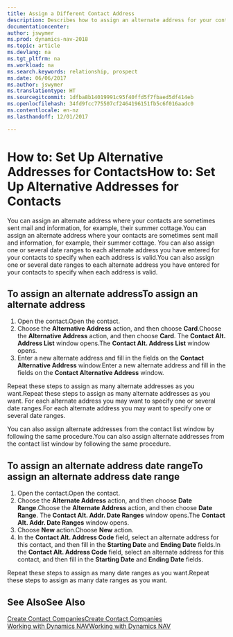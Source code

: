 ```yaml
---
title: Assign a Different Contact Address
description: Describes how to assign an alternate address for your contacts or prospects, where they are sometimes sent information.
documentationcenter: 
author: jswymer
ms.prod: dynamics-nav-2018
ms.topic: article
ms.devlang: na
ms.tgt_pltfrm: na
ms.workload: na
ms.search.keywords: relationship, prospect
ms.date: 06/06/2017
ms.author: jswymer
ms.translationtype: HT
ms.sourcegitcommit: 1dfba8b14019991c95f40ffd5f7fbaed5df414eb
ms.openlocfilehash: 34fd9fcc775507cf2464196151fb5c6f016aadc0
ms.contentlocale: en-nz
ms.lasthandoff: 12/01/2017

---
```

# <a name="how-to-set-up-alternative-addresses-for-contacts"></a><span data-ttu-id="ce495-103">How to: Set Up Alternative Addresses for Contacts</span><span class="sxs-lookup"><span data-stu-id="ce495-103">How to: Set Up Alternative Addresses for Contacts</span></span>
<span data-ttu-id="ce495-104">You can assign an alternate address where your contacts are sometimes sent mail and information, for example, their summer cottage.</span><span class="sxs-lookup"><span data-stu-id="ce495-104">You can assign an alternate address where your contacts are sometimes sent mail and information, for example, their summer cottage.</span></span> <span data-ttu-id="ce495-105">You can also assign one or several date ranges to each alternate address you have entered for your contacts to specify when each address is valid.</span><span class="sxs-lookup"><span data-stu-id="ce495-105">You can also assign one or several date ranges to each alternate address you have entered for your contacts to specify when each address is valid.</span></span>

## <a name="to-assign-an-alternate-address"></a><span data-ttu-id="ce495-106">To assign an alternate address</span><span class="sxs-lookup"><span data-stu-id="ce495-106">To assign an alternate address</span></span>
1. <span data-ttu-id="ce495-107">Open the contact.</span><span class="sxs-lookup"><span data-stu-id="ce495-107">Open the contact.</span></span>
2. <span data-ttu-id="ce495-108">Choose the **Alternative Address** action, and then choose **Card**.</span><span class="sxs-lookup"><span data-stu-id="ce495-108">Choose the **Alternative Address** action, and then choose **Card**.</span></span> <span data-ttu-id="ce495-109">The **Contact Alt. Address List** window opens.</span><span class="sxs-lookup"><span data-stu-id="ce495-109">The **Contact Alt. Address List** window opens.</span></span>
3. <span data-ttu-id="ce495-110">Enter a new alternate address and fill in the fields on the **Contact Alternative Address** window.</span><span class="sxs-lookup"><span data-stu-id="ce495-110">Enter a new alternate address and fill in the fields on the **Contact Alternative Address** window.</span></span>

<span data-ttu-id="ce495-111">Repeat these steps to assign as many alternate addresses as you want.</span><span class="sxs-lookup"><span data-stu-id="ce495-111">Repeat these steps to assign as many alternate addresses as you want.</span></span> <span data-ttu-id="ce495-112">For each alternate address you may want to specify one or several date ranges.</span><span class="sxs-lookup"><span data-stu-id="ce495-112">For each alternate address you may want to specify one or several date ranges.</span></span>

<span data-ttu-id="ce495-113">You can also assign alternate addresses from the contact list window by following the same procedure.</span><span class="sxs-lookup"><span data-stu-id="ce495-113">You can also assign alternate addresses from the contact list window by following the same procedure.</span></span>

## <a name="to-assign-an-alternate-address-date-range"></a><span data-ttu-id="ce495-114">To assign an alternate address date range</span><span class="sxs-lookup"><span data-stu-id="ce495-114">To assign an alternate address date range</span></span>
1. <span data-ttu-id="ce495-115">Open the contact.</span><span class="sxs-lookup"><span data-stu-id="ce495-115">Open the contact.</span></span>
2. <span data-ttu-id="ce495-116">Choose the **Alternate Address** action, and then choose **Date Range**.</span><span class="sxs-lookup"><span data-stu-id="ce495-116">Choose the **Alternate Address** action, and then choose **Date Range**.</span></span> <span data-ttu-id="ce495-117">The **Contact Alt. Addr. Date Ranges** window opens.</span><span class="sxs-lookup"><span data-stu-id="ce495-117">The **Contact Alt. Addr. Date Ranges** window opens.</span></span>
3. <span data-ttu-id="ce495-118">Choose **New** action.</span><span class="sxs-lookup"><span data-stu-id="ce495-118">Choose **New** action.</span></span>
4. <span data-ttu-id="ce495-119">In the **Contact Alt. Address Code** field, select an alternate address for this contact, and then fill in the **Starting Date** and **Ending Date** fields.</span><span class="sxs-lookup"><span data-stu-id="ce495-119">In the **Contact Alt. Address Code** field, select an alternate address for this contact, and then fill in the **Starting Date** and **Ending Date** fields.</span></span>

<span data-ttu-id="ce495-120">Repeat these steps to assign as many date ranges as you want.</span><span class="sxs-lookup"><span data-stu-id="ce495-120">Repeat these steps to assign as many date ranges as you want.</span></span>

## <a name="see-also"></a><span data-ttu-id="ce495-121">See Also</span><span class="sxs-lookup"><span data-stu-id="ce495-121">See Also</span></span>
[<span data-ttu-id="ce495-122">Create Contact Companies</span><span class="sxs-lookup"><span data-stu-id="ce495-122">Create Contact Companies</span></span>](marketing-create-contact-companies.md)  
[<span data-ttu-id="ce495-123">Working with Dynamics NAV</span><span class="sxs-lookup"><span data-stu-id="ce495-123">Working with Dynamics NAV</span></span>](ui-work-product.md)

